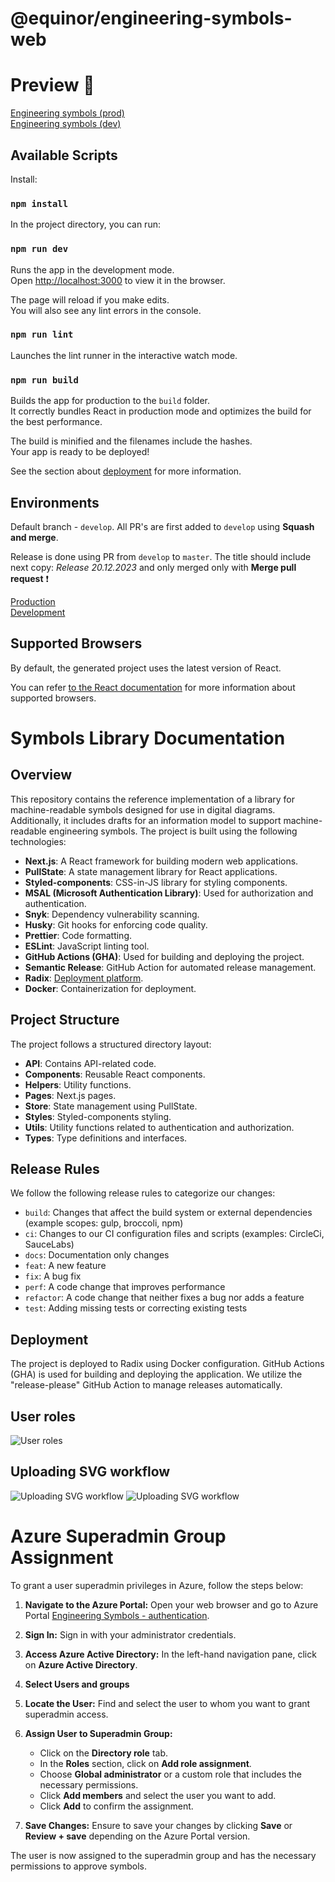 # @equinor/engineering-symbols-web

# Preview 🧸

[Engineering symbols (prod)](https://engineering-symbols.equinor.com/)
<br>
[Engineering symbols (dev)](https://webdev-engineering-symbols-dev.radix.equinor.com/)

## Available Scripts

Install:

### `npm install`

In the project directory, you can run:

### `npm run dev`

Runs the app in the development mode.<br>
Open [http://localhost:3000](http://localhost:3000) to view it in the browser.

The page will reload if you make edits.<br>
You will also see any lint errors in the console.

### `npm run lint`

Launches the lint runner in the interactive watch mode.<br>

### `npm run build`

Builds the app for production to the `build` folder.<br>
It correctly bundles React in production mode and optimizes the build for the best performance.

The build is minified and the filenames include the hashes.<br>
Your app is ready to be deployed!

See the section about [deployment](#deployment) for more information.

## Environments

Default branch - `develop`. All PR's are first added to `develop` using **Squash and merge**.

Release is done using PR from `develop` to `master`. The title should include next copy: _Release 20.12.2023_ and only merged only with **Merge pull request** ❗️

[Production](https://engineering-symbols.equinor.com)<br>
[Development](https://webdev-engineering-symbols-dev.radix.equinor.com/)

## Supported Browsers

By default, the generated project uses the latest version of React.

You can refer [to the React documentation](https://reactjs.org/docs/react-dom.html#browser-support) for more information about supported browsers.

# Symbols Library Documentation

## Overview

This repository contains the reference implementation of a library for machine-readable symbols designed for use in digital diagrams. Additionally, it includes drafts for an information model to support machine-readable engineering symbols. The project is built using the following technologies:

-   **Next.js**: A React framework for building modern web applications.
-   **PullState**: A state management library for React applications.
-   **Styled-components**: CSS-in-JS library for styling components.
-   **MSAL (Microsoft Authentication Library)**: Used for authorization and authentication.
-   **Snyk**: Dependency vulnerability scanning.
-   **Husky**: Git hooks for enforcing code quality.
-   **Prettier**: Code formatting.
-   **ESLint**: JavaScript linting tool.
-   **GitHub Actions (GHA)**: Used for building and deploying the project.
-   **Semantic Release**: GitHub Action for automated release management.
-   **Radix**: [Deployment platform](https://console.radix.equinor.com/applications/engineering-symbols/envs).
-   **Docker**: Containerization for deployment.

## Project Structure

The project follows a structured directory layout:

-   **API**: Contains API-related code.
-   **Components**: Reusable React components.
-   **Helpers**: Utility functions.
-   **Pages**: Next.js pages.
-   **Store**: State management using PullState.
-   **Styles**: Styled-components styling.
-   **Utils**: Utility functions related to authentication and authorization.
-   **Types**: Type definitions and interfaces.

## Release Rules

We follow the following release rules to categorize our changes:

-   `build`: Changes that affect the build system or external dependencies (example scopes: gulp, broccoli, npm)
-   `ci`: Changes to our CI configuration files and scripts (examples: CircleCi, SauceLabs)
-   `docs`: Documentation only changes
-   `feat`: A new feature
-   `fix`: A bug fix
-   `perf`: A code change that improves performance
-   `refactor`: A code change that neither fixes a bug nor adds a feature
-   `test`: Adding missing tests or correcting existing tests

## Deployment

The project is deployed to Radix using Docker configuration. GitHub Actions (GHA) is used for building and deploying the application. We utilize the "release-please" GitHub Action to manage releases automatically.

## User roles

![User roles](./images/user_roles.png 'User roles')

## Uploading SVG workflow

![Uploading SVG workflow](./images/uploading-svg-workflow.png 'SVG workflow')
![Uploading SVG workflow](./images/uploading-svg-workflow_2.png 'SVG workflow')

# Azure Superadmin Group Assignment

To grant a user superadmin privileges in Azure, follow the steps below:

1. **Navigate to the Azure Portal:**
   Open your web browser and go to Azure Portal [Engineering Symbols - authentication](https://portal.azure.com/#view/Microsoft_AAD_IAM/ManagedAppMenuBlade/~/Overview/objectId/ce4e0e3c-0655-4019-a4a1-f60faabeb143/appId/2e4ccc3b-9d87-4a03-af5f-ae1188027d40).

2. **Sign In:**
   Sign in with your administrator credentials.

3. **Access Azure Active Directory:**
   In the left-hand navigation pane, click on **Azure Active Directory**.

4. **Select Users and groups**

5. **Locate the User:**
   Find and select the user to whom you want to grant superadmin access.

6. **Assign User to Superadmin Group:**

    - Click on the **Directory role** tab.
    - In the **Roles** section, click on **Add role assignment**.
    - Choose **Global administrator** or a custom role that includes the necessary permissions.
    - Click **Add members** and select the user you want to add.
    - Click **Add** to confirm the assignment.

7. **Save Changes:**
   Ensure to save your changes by clicking **Save** or **Review + save** depending on the Azure Portal version.

The user is now assigned to the superadmin group and has the necessary permissions to approve symbols.
